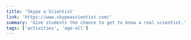 ```yaml
---
title: 'Skype a Scientist'
link: 'https://www.skypeascientist.com/'
summary: 'Give students the chance to get to know a real scientist.'
tags: ['activities', 'age-all']
---
```

